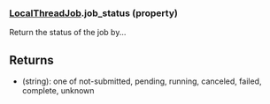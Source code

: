 ### [LocalThreadJob](LocalThreadJob.md).job_status (property)




Return the status of the job by...

Returns
-----------
* (string): one of not-submitted, pending, running, canceled, failed, complete, unknown

